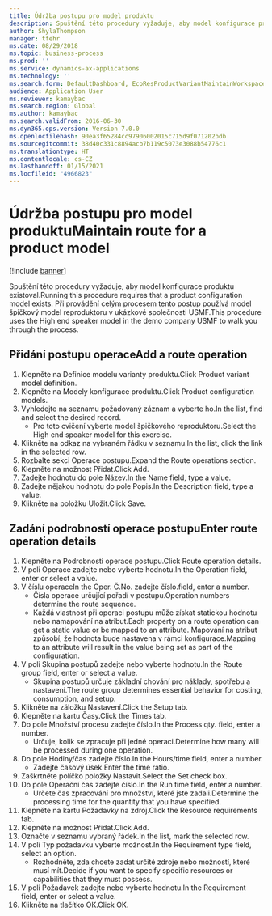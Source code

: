```yaml
---
title: Údržba postupu pro model produktu
description: Spuštění této procedury vyžaduje, aby model konfigurace produktu existoval.
author: ShylaThompson
manager: tfehr
ms.date: 08/29/2018
ms.topic: business-process
ms.prod: ''
ms.service: dynamics-ax-applications
ms.technology: ''
ms.search.form: DefaultDashboard, EcoResProductVariantMaintainWorkspace, PCProductConfigurationModelListPage, PCProductConfigurationModelDetails, PCRouteOperationDetails, WrkCtrCapabilityLookUp
audience: Application User
ms.reviewer: kamaybac
ms.search.region: Global
ms.author: kamaybac
ms.search.validFrom: 2016-06-30
ms.dyn365.ops.version: Version 7.0.0
ms.openlocfilehash: 90ea3f65284cc97906002015c715d9f071202bdb
ms.sourcegitcommit: 38d40c331c8894acb7b119c5073e3088b54776c1
ms.translationtype: HT
ms.contentlocale: cs-CZ
ms.lasthandoff: 01/15/2021
ms.locfileid: "4966823"
---
```

# <a name="maintain-route-for-a-product-model"></a><span data-ttu-id="bcd11-103">Údržba postupu pro model produktu</span><span class="sxs-lookup"><span data-stu-id="bcd11-103">Maintain route for a product model</span></span>

[!include [banner](../../includes/banner.md)]

<span data-ttu-id="bcd11-104">Spuštění této procedury vyžaduje, aby model konfigurace produktu existoval.</span><span class="sxs-lookup"><span data-stu-id="bcd11-104">Running this procedure requires that a product configuration model exists.</span></span> <span data-ttu-id="bcd11-105">Při provádění celým procesem tento postup používá model špičkový model reproduktoru v ukázkové společnosti USMF.</span><span class="sxs-lookup"><span data-stu-id="bcd11-105">This procedure uses the High end speaker model in the demo company USMF to walk you through the process.</span></span>


## <a name="add-a-route-operation"></a><span data-ttu-id="bcd11-106">Přidání postupu operace</span><span class="sxs-lookup"><span data-stu-id="bcd11-106">Add a route operation</span></span>
1. <span data-ttu-id="bcd11-107">Klepněte na Definice modelu varianty produktu.</span><span class="sxs-lookup"><span data-stu-id="bcd11-107">Click Product variant model definition.</span></span>
2. <span data-ttu-id="bcd11-108">Klepněte na Modely konfigurace produktu.</span><span class="sxs-lookup"><span data-stu-id="bcd11-108">Click Product configuration models.</span></span>
3. <span data-ttu-id="bcd11-109">Vyhledejte na seznamu požadovaný záznam a vyberte ho.</span><span class="sxs-lookup"><span data-stu-id="bcd11-109">In the list, find and select the desired record.</span></span>
    * <span data-ttu-id="bcd11-110">Pro toto cvičení vyberte model špičkového reproduktoru.</span><span class="sxs-lookup"><span data-stu-id="bcd11-110">Select the High end speaker model for this exercise.</span></span>  
4. <span data-ttu-id="bcd11-111">Klikněte na odkaz na vybraném řádku v seznamu.</span><span class="sxs-lookup"><span data-stu-id="bcd11-111">In the list, click the link in the selected row.</span></span>
5. <span data-ttu-id="bcd11-112">Rozbalte sekci Operace postupu.</span><span class="sxs-lookup"><span data-stu-id="bcd11-112">Expand the Route operations section.</span></span>
6. <span data-ttu-id="bcd11-113">Klepněte na možnost Přidat.</span><span class="sxs-lookup"><span data-stu-id="bcd11-113">Click Add.</span></span>
7. <span data-ttu-id="bcd11-114">Zadejte hodnotu do pole Název.</span><span class="sxs-lookup"><span data-stu-id="bcd11-114">In the Name field, type a value.</span></span>
8. <span data-ttu-id="bcd11-115">Zadejte nějakou hodnotu do pole Popis.</span><span class="sxs-lookup"><span data-stu-id="bcd11-115">In the Description field, type a value.</span></span>
9. <span data-ttu-id="bcd11-116">Klikněte na položku Uložit.</span><span class="sxs-lookup"><span data-stu-id="bcd11-116">Click Save.</span></span>

## <a name="enter-route-operation-details"></a><span data-ttu-id="bcd11-117">Zadání podrobností operace postupu</span><span class="sxs-lookup"><span data-stu-id="bcd11-117">Enter route operation details</span></span>
1. <span data-ttu-id="bcd11-118">Klepněte na Podrobnosti operace postupu.</span><span class="sxs-lookup"><span data-stu-id="bcd11-118">Click Route operation details.</span></span>
2. <span data-ttu-id="bcd11-119">V poli Operace zadejte nebo vyberte hodnotu.</span><span class="sxs-lookup"><span data-stu-id="bcd11-119">In the Operation field, enter or select a value.</span></span>
3. <span data-ttu-id="bcd11-120">V číslu operace</span><span class="sxs-lookup"><span data-stu-id="bcd11-120">In the Oper.</span></span> <span data-ttu-id="bcd11-121">Č.</span><span class="sxs-lookup"><span data-stu-id="bcd11-121">No.</span></span> <span data-ttu-id="bcd11-122">zadejte číslo.</span><span class="sxs-lookup"><span data-stu-id="bcd11-122">field, enter a number.</span></span>
    * <span data-ttu-id="bcd11-123">Čísla operace určující pořadí v postupu.</span><span class="sxs-lookup"><span data-stu-id="bcd11-123">Operation numbers determine the route sequence.</span></span>  
    * <span data-ttu-id="bcd11-124">Každá vlastnost při operaci postupu může získat statickou hodnotu nebo namapování na atribut.</span><span class="sxs-lookup"><span data-stu-id="bcd11-124">Each property on a route operation can get a static value or be mapped to an attribute.</span></span> <span data-ttu-id="bcd11-125">Mapování na atribut způsobí, že hodnota bude nastavena v rámci konfigurace.</span><span class="sxs-lookup"><span data-stu-id="bcd11-125">Mapping to an attribute will result in the value being set as part of the configuration.</span></span>  
4. <span data-ttu-id="bcd11-126">V poli Skupina postupů zadejte nebo vyberte hodnotu.</span><span class="sxs-lookup"><span data-stu-id="bcd11-126">In the Route group field, enter or select a value.</span></span>
    * <span data-ttu-id="bcd11-127">Skupina postupů určuje základní chování pro náklady, spotřebu a nastavení.</span><span class="sxs-lookup"><span data-stu-id="bcd11-127">The route group determines essential behavior for costing, consumption, and setup.</span></span>  
5. <span data-ttu-id="bcd11-128">Klikněte na záložku Nastavení.</span><span class="sxs-lookup"><span data-stu-id="bcd11-128">Click the Setup tab.</span></span>
6. <span data-ttu-id="bcd11-129">Klepněte na kartu Časy.</span><span class="sxs-lookup"><span data-stu-id="bcd11-129">Click the Times tab.</span></span>
7. <span data-ttu-id="bcd11-130">Do pole Množství procesu zadejte číslo.</span><span class="sxs-lookup"><span data-stu-id="bcd11-130">In the Process qty. field, enter a number.</span></span>
    * <span data-ttu-id="bcd11-131">Určuje, kolik se zpracuje při jedné operaci.</span><span class="sxs-lookup"><span data-stu-id="bcd11-131">Determine how many will be processed during one operation.</span></span>  
8. <span data-ttu-id="bcd11-132">Do pole Hodiny/čas zadejte číslo.</span><span class="sxs-lookup"><span data-stu-id="bcd11-132">In the Hours/time field, enter a number.</span></span>
    * <span data-ttu-id="bcd11-133">Zadejte časový úsek.</span><span class="sxs-lookup"><span data-stu-id="bcd11-133">Enter the time ratio.</span></span>  
9. <span data-ttu-id="bcd11-134">Zaškrtněte políčko položky Nastavit.</span><span class="sxs-lookup"><span data-stu-id="bcd11-134">Select the Set check box.</span></span>
10. <span data-ttu-id="bcd11-135">Do pole Operační čas zadejte číslo.</span><span class="sxs-lookup"><span data-stu-id="bcd11-135">In the Run time field, enter a number.</span></span>
    * <span data-ttu-id="bcd11-136">Určete čas zpracování pro množství, které jste zadali.</span><span class="sxs-lookup"><span data-stu-id="bcd11-136">Determine the processing time for the quantity that you have specified.</span></span>  
11. <span data-ttu-id="bcd11-137">Klepněte na kartu Požadavky na zdroj.</span><span class="sxs-lookup"><span data-stu-id="bcd11-137">Click the Resource requirements tab.</span></span>
12. <span data-ttu-id="bcd11-138">Klepněte na možnost Přidat.</span><span class="sxs-lookup"><span data-stu-id="bcd11-138">Click Add.</span></span>
13. <span data-ttu-id="bcd11-139">Označte v seznamu vybraný řádek.</span><span class="sxs-lookup"><span data-stu-id="bcd11-139">In the list, mark the selected row.</span></span>
14. <span data-ttu-id="bcd11-140">V poli Typ požadavku vyberte možnost.</span><span class="sxs-lookup"><span data-stu-id="bcd11-140">In the Requirement type field, select an option.</span></span>
    * <span data-ttu-id="bcd11-141">Rozhodněte, zda chcete zadat určité zdroje nebo možností, které musí mít.</span><span class="sxs-lookup"><span data-stu-id="bcd11-141">Decide if you want to specify specific resources or capabilities that they must possess.</span></span>  
15. <span data-ttu-id="bcd11-142">V poli Požadavek zadejte nebo vyberte hodnotu.</span><span class="sxs-lookup"><span data-stu-id="bcd11-142">In the Requirement field, enter or select a value.</span></span>
16. <span data-ttu-id="bcd11-143">Klikněte na tlačítko OK.</span><span class="sxs-lookup"><span data-stu-id="bcd11-143">Click OK.</span></span>


